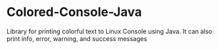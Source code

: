 # Colored-Console-Java
Library for printing colorful text to Linux Console using Java. It can also print info, error, warning, and success messages
